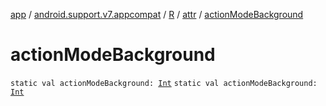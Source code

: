 [app](../../../index.md) / [android.support.v7.appcompat](../../index.md) / [R](../index.md) / [attr](index.md) / [actionModeBackground](./action-mode-background.md)

# actionModeBackground

`static val actionModeBackground: `[`Int`](https://kotlinlang.org/api/latest/jvm/stdlib/kotlin/-int/index.html)
`static val actionModeBackground: `[`Int`](https://kotlinlang.org/api/latest/jvm/stdlib/kotlin/-int/index.html)